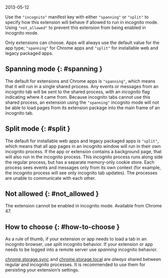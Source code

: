 2013-05-12

Use the `"incognito"` manifest key with either `"spanning"` or `"split"` to specify how this extension will behave if allowed to run in incognito mode. Using `"not_allowed"` to prevent this extension from being enabled in incognito mode.

Only extensions can choose. Apps will always use the default value for the app type; `"spanning"` for Chrome apps and `"split"` for installable web and legacy packaged apps.

Spanning mode {: \#spanning }
-----------------------------

The default for extensions and Chrome apps is `"spanning"`, which means that it will run in a single shared process. Any events or messages from an incognito tab will be sent to the shared process, with an *incognito* flag indicating where it came from. Because incognito tabs cannot use this shared process, an extension using the `"spanning"` incognito mode will not be able to load pages from its extension package into the main frame of an incognito tab.

Split mode {: \#split }
-----------------------

The default for installable web apps and legacy packaged apps is `"split"`, which means that all app pages in an incognito window will run in their own incognito process. If the app or extension contains a background page, that will also run in the incognito process. This incognito process runs along side the regular process, but has a separate memory-only cookie store. Each process sees events and messages only from its own context (for example, the incognito process will see only incognito tab updates). The processes are unable to communicate with each other.

Not allowed {: \#not\_allowed }
-------------------------------

The extension cannot be enabled in incognito mode. Available from Chrome 47.

How to choose {: \#how-to-choose }
----------------------------------

As a rule of thumb, if your extension or app needs to load a tab in an incognito browser, use *split* incognito behavior. If your extension or app needs to be logged into a remote server use *spanning* incognito behavior.

[chrome.storage.sync](/docs/extensions/reference/storage#property-sync) and [chrome.storage.local](/docs/extensions/reference/storage#property-local) are *always* shared between regular and incognito processes. It is recommended to use them for persisting your extension’s settings.
